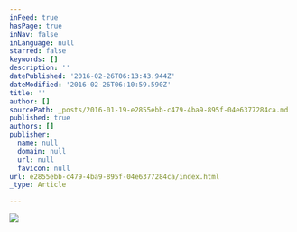 ```yaml
---
inFeed: true
hasPage: true
inNav: false
inLanguage: null
starred: false
keywords: []
description: ''
datePublished: '2016-02-26T06:13:43.944Z'
dateModified: '2016-02-26T06:10:59.590Z'
title: ''
author: []
sourcePath: _posts/2016-01-19-e2855ebb-c479-4ba9-895f-04e6377284ca.md
published: true
authors: []
publisher:
  name: null
  domain: null
  url: null
  favicon: null
url: e2855ebb-c479-4ba9-895f-04e6377284ca/index.html
_type: Article

---
```

![](https://the-grid-user-content.s3-us-west-2.amazonaws.com/f2af54b7-4c58-4fad-ba65-2764b0810903.jpg)